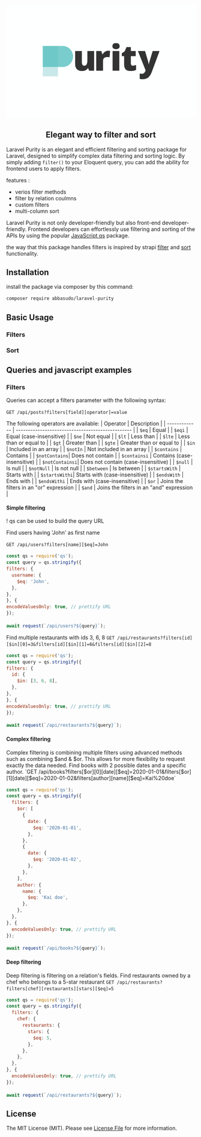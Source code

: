 <p align="center">
  <img src="/art/purity-logo.png" alt="Social Card of Laravel Purity">
  <h2 align="center">Elegant way to filter and sort</h2>
</p>

<!-- ABOUT -->
Laravel Purity is an elegant and efficient filtering and sorting package for Laravel, designed to simplify complex data filtering and sorting logic. By simply adding `filter()` to your Eloquent query, you can add the ability for frontend users to apply filters.

features :
 - verios filter methods
 - filter by relation coulmns
 - custom filters
 - multi-column sort

Laravel Purity is not only developer-friendly but also front-end developer-friendly. Frontend developers can effortlessly use filtering and sorting of the APIs by using the popular [JavaScript qs](https://www.npmjs.com/package/qs) package.

the way that this package handles filters is inspired by strapi [filter](https://docs.strapi.io/dev-docs/api/rest/filters-locale-publication#filtering) and [sort](https://docs.strapi.io/dev-docs/api/rest/sort-pagination#sorting) functionality.

## Installation
install the package via composer by this command:
   ```sh
   composer require abbasudo/laravel-purity 
   ```
## Basic Usage
### Filters
### Sort
## Queries and javascript examples
### Filters
Queries can accept a filters parameter with the following syntax:

`GET /api/posts?filters[field][operator]=value`

The following operators are available:
| Operator      | Description                                      |
| ------------- | ------------------------------------------------ |
| `$eq`         | Equal                                            |
| `$eqi`        | Equal (case-insensitive)                         |
| `$ne`         | Not equal                                        |
| `$lt`         | Less than                                        |
| `$lte`        | Less than or equal to                            |
| `$gt`         | Greater than                                     |
| `$gte`        | Greater than or equal to                         |
| `$in`         | Included in an array                             |
| `$notIn`      | Not included in an array                         |
| `$contains`   | Contains                                         |
| `$notContains`| Does not contain                                 |
| `$containsi`  | Contains (case-insensitive)                      |
| `$notContainsi`| Does not contain (case-insensitive)             |
| `$null`       | Is null                                          |
| `$notNull`    | Is not null                                      |
| `$between`    | Is between                                       |
| `$startsWith` | Starts with                                      |
| `$startsWithi`| Starts with (case-insensitive)                   |
| `$endsWith`   | Ends with                                        |
| `$endsWithi`  | Ends with (case-insensitive)                     |
| `$or`         | Joins the filters in an "or" expression          |
| `$and`        | Joins the filters in an "and" expression         |

#### Simple filtering

! qs can be used to build the query URL

Find users having 'John' as first name

`GET /api/users?filters[name][$eq]=John`
  ```js
  const qs = require('qs');
const query = qs.stringify({
  filters: {
    username: {
      $eq: 'John',
    },
  },
}, {
  encodeValuesOnly: true, // prettify URL
});

await request(`/api/users?${query}`);
  ```
Find multiple restaurants with ids 3, 6, 8
`GET /api/restaurants?filters[id][$in][0]=3&filters[id][$in][1]=6&filters[id][$in][2]=8`
  ```js
  const qs = require('qs');
const query = qs.stringify({
  filters: {
    id: {
      $in: [3, 6, 8],
    },
  },
}, {
  encodeValuesOnly: true, // prettify URL
});

await request(`/api/restaurants?${query}`);
  ```
#### Complex filtering
Complex filtering is combining multiple filters using advanced methods such as combining $and & $or. This allows for more flexibility to request exactly the data needed.
Find books with 2 possible dates and a specific author.
`GET /api/books?filters[$or][0][date][$eq]=2020-01-01&filters[$or][1][date][$eq]=2020-01-02&filters[author][name][$eq]=Kai%20doe`
```js
const qs = require('qs');
const query = qs.stringify({
  filters: {
    $or: [
      {
        date: {
          $eq: '2020-01-01',
        },
      },
      {
        date: {
          $eq: '2020-01-02',
        },
      },
    ],
    author: {
      name: {
        $eq: 'Kai doe',
      },
    },
  },
}, {
  encodeValuesOnly: true, // prettify URL
});

await request(`/api/books?${query}`);
```
#### Deep filtering
Deep filtering is filtering on a relation's fields.
Find restaurants owned by a chef who belongs to a 5-star restaurant
`GET /api/restaurants?filters[chef][restaurants][stars][$eq]=5`
```js
const qs = require('qs');
const query = qs.stringify({
  filters: {
    chef: {
      restaurants: {
        stars: {
          $eq: 5,
        },
      },
    },
  },
}, {
  encodeValuesOnly: true, // prettify URL
});

await request(`/api/restaurants?${query}`);
```
## License

The MIT License (MIT). Please see [License File](LICENSE.md) for more information.
